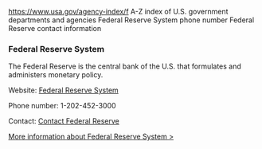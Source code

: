 

https://www.usa.gov/agency-index/f
A-Z index of U.S. government departments and agencies
Federal Reserve System phone number
Federal Reserve contact information

### Federal Reserve System

The Federal Reserve is the central bank of the U.S. that formulates and administers monetary policy.

Website: [Federal Reserve System](https://www.federalreserve.gov/)

Phone number: 1-202-452-3000

Contact: [Contact Federal Reserve](https://www.federalreserve.gov/aboutthefed/contact-us-topics.htm)

[More information about Federal Reserve System >](https://www.usa.gov/agencies/federal-reserve-system)
